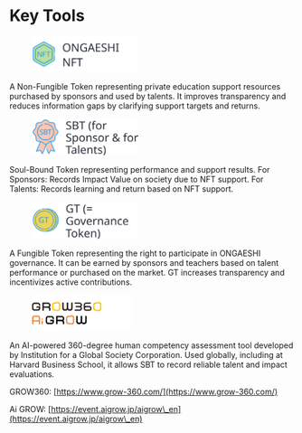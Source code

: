 # Key Tools

<div align="left">

<figure><img src=".gitbook/assets/Frame 912 (6).png" alt="" width="188"><figcaption></figcaption></figure>

</div>

A Non-Fungible Token representing private education support resources purchased by sponsors and used by talents. It improves transparency and reduces information gaps by clarifying support targets and returns.

<div align="left">

<figure><img src=".gitbook/assets/Frame 912 (7).png" alt="" width="188"><figcaption></figcaption></figure>

</div>

Soul-Bound Token representing performance and support results. For Sponsors: Records Impact Value on society due to NFT support. For Talents: Records learning and return based on NFT support.

<div align="left">

<figure><img src=".gitbook/assets/Frame 912 (8).png" alt="" width="188"><figcaption></figcaption></figure>

</div>

A Fungible Token representing the right to participate in ONGAESHI governance. It can be earned by sponsors and teachers based on talent performance or purchased on the market. GT increases transparency and incentivizes active contributions.

<div align="left">

<figure><img src=".gitbook/assets/Frame 912 (9).png" alt="" width="176"><figcaption></figcaption></figure>

</div>

An AI-powered 360-degree human competency assessment tool developed by Institution for a Global Society Corporation. Used globally, including at Harvard Business School, it allows SBT to record reliable talent and impact evaluations.

GROW360: [https://www.grow-360.com/](https://www.grow-360.com/)

Ai GROW: [https://event.aigrow.jp/aigrow\_en](https://event.aigrow.jp/aigrow\_en)
